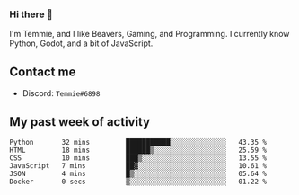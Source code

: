 ### Hi there 👋
I'm Temmie, and I like Beavers, Gaming, and Programming. I currently know Python, Godot, and a bit of JavaScript.

## Contact me
* Discord: `Temmie#6898`

## My past week of activity
<!--START_SECTION:waka-->

```text
Python       32 mins         ███████████░░░░░░░░░░░░░░   43.35 %
HTML         18 mins         ██████▒░░░░░░░░░░░░░░░░░░   25.59 %
CSS          10 mins         ███▒░░░░░░░░░░░░░░░░░░░░░   13.55 %
JavaScript   7 mins          ██▓░░░░░░░░░░░░░░░░░░░░░░   10.61 %
JSON         4 mins          █▒░░░░░░░░░░░░░░░░░░░░░░░   05.64 %
Docker       0 secs          ▒░░░░░░░░░░░░░░░░░░░░░░░░   01.22 %
```

<!--END_SECTION:waka-->
